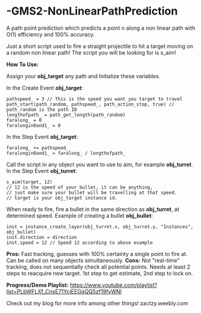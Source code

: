 # -GMS2-NonLinearPathPrediction
A path point prediction which predicts a point n along a non linear path with O(1) efficiency and 100% accuracy.

Just a short script used to fire a straight projectile to hit a target moving on a random non linear path! The script you will be looking for is s_aim!

**How To Use:**

Assign your **obj_target** any path and Initialize these variables.

In the Create Event **obj_target**:
```
pathspeed_ = 3 // This is the speed you want you target to travel
path_start(path_random, pathspeed_, path_action_stop, true) // path_random is the path ID
lengthofpath_ = path_get_length(path_random)
faralong_ = 0
faralongin0and1_ = 0
```
In the Step Event **obj_target**:
```
faralong_ += pathspeed_
faralongin0and1_ = faralong_ / lengthofpath_
```

Call the script in any object you want to use to aim, for example **obj_turret**.
In the Step Event **obj_turret**:
```
s_aim(target, 12) 
// 12 is the speed of your bullet, it can be anything,
// just make sure your bullet will be travelling at that speed.
// target is your obj_target instance id.
```

When ready to fire, fire a bullet in the same direction as **obj_turret**, at determined speed.
Example of creating a bullet **obj_bullet**:
```
inst = instance_create_layer(obj_turret.x, obj_turret.y, "Instances", obj_bullet)
inst.direction = direction
inst.speed = 12 // Speed 12 according to above example
```

**Pros:**
Fast tracking, guesses with 100% certainty a single point to fire at. Can be called on many objects simultaneously.
**Cons:**
Not "real-time" tracking, does not sequentially check all potential points. Needs at least 2 steps to reacquire new target. 1st step to get estimate, 2nd step to lock on.

**Progress/Demo Playlist:**
https://www.youtube.com/playlist?list=PLbWFLXf_CnsE71YcjEEGqQQ5zf19fyWNl

Check out my blog for more info among other things!
zactzy.weebly.com


